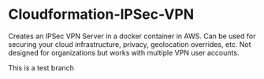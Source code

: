 # Cloudformation-IPSec-VPN
Creates an IPSec VPN Server in a docker container in AWS. Can be used for securing your cloud infrastructure, privacy, geolocation overrides, etc. Not designed for organizations but works with multiple VPN user accounts.

This is a test branch
